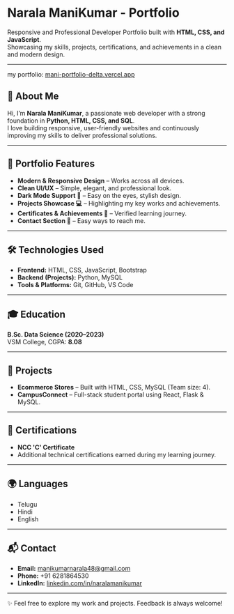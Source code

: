 # Narala ManiKumar - Portfolio

Responsive and Professional Developer Portfolio built with **HTML, CSS, and JavaScript**.  
Showcasing my skills, projects, certifications, and achievements in a clean and modern design.

---
my portfolio: [mani-portfolio-delta.vercel.app](https://mani-portfolio-delta.vercel.app/)

## 🌟 About Me
Hi, I’m **Narala ManiKumar**, a passionate web developer with a strong foundation in **Python, HTML, CSS, and SQL**.  
I love building responsive, user-friendly websites and continuously improving my skills to deliver professional solutions.

---

## 📌 Portfolio Features
- **Modern & Responsive Design** – Works across all devices.  
- **Clean UI/UX** – Simple, elegant, and professional look.  
- **Dark Mode Support 🌙** – Easy on the eyes, stylish design.  
- **Projects Showcase 💻** – Highlighting my key works and achievements.  
- **Certificates & Achievements 📜** – Verified learning journey.  
- **Contact Section 📧** – Easy ways to reach me.  

---

## 🛠️ Technologies Used
- **Frontend:** HTML, CSS, JavaScript, Bootstrap  
- **Backend (Projects):** Python, MySQL  
- **Tools & Platforms:** Git, GitHub, VS Code  

---

## 🎓 Education
**B.Sc. Data Science (2020–2023)**  
VSM College, CGPA: **8.08**

---

## 📂 Projects
- **Ecommerce Stores** – Built with HTML, CSS, MySQL (Team size: 4).  
- **CampusConnect** – Full-stack student portal using React, Flask & MySQL.  

---

## 📜 Certifications
- **NCC 'C' Certificate**  
- Additional technical certifications earned during my learning journey.  

---

## 🌍 Languages
- Telugu  
- Hindi  
- English  

---

## 📬 Contact
- **Email:** manikumarnarala48@gmail.com  
- **Phone:** +91 6281864530  
- **LinkedIn:** [linkedin.com/in/naralamanikumar](https://www.linkedin.com/in/naralamanikumar)  

---

✨ Feel free to explore my work and projects. Feedback is always welcome!  
